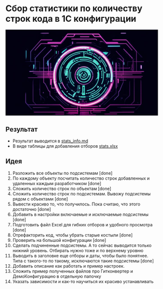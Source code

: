 # Сбор статистики по количеству строк кода в 1С конфигурации

![](img/social.png)

## Результат

- Результат выводится в [stats_info.md](stats_info.md)
- В виде таблицы для добавления отборов [stats.xlsx](stats.xlsx)

## Идея

1. Разложить все объекты по подсистемам [done]
2. По каждому объекту посчитать количество строк добавленных и удаленных каждым разработчиком [done]
3. Сложить количество строк по объектам [done]
4. Сложить количество строк по подсистемам. Вывожу подсистемы рядом с объектами [done]
5. Вывести красиво то, что получилось. Пока считаю, что этого достаточно [done]
6. Добавить в настройки включаемые и исключаемые подсистемы [done]
7. Подготовить файл Excel для гибких отборов и удобного просмотра [done] 
8. Отрефакторить код, чтобы убрать старые костыли [done]
9. Проверить на большой конфигурации [done]
10. Сделать подчиненные подсистемы. А то сейчас выводится только нижний уровень. Отбирать нужно тоже и по верхнему уровню
11. Выводить в заголовке еще отборы и даты, чтобы было понятнее. Типа с такого-то по такому, исключаются такие подсистемы [done]
12. Добавить описание как работать и пример настроек.
13. Сложить пример полученных файлов про Гитконвертер и ДемоКонфигурацию в отдельную папочку
14. Указать зависимости и как-то научиться их красиво устанавливать
